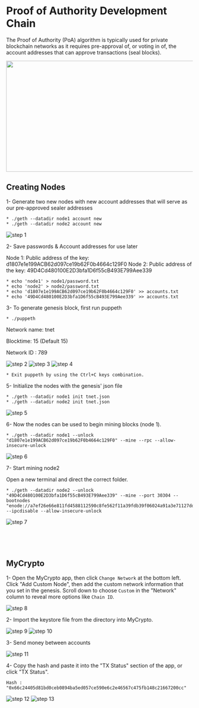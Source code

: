 # Proof of Authority Development Chain

The Proof of Authority (PoA) algorithm is typically used for private blockchain networks as it requires pre-approval of, or voting in of, the account addresses that can approve transactions (seal blocks).  

  <p align="center">
   	<img src="/POA_DevelopmentChain/POA_Images/BTC.gif" width="700" height="300">
  </p>


## Creating Nodes

1- Generate two new nodes with new account addresses that will serve as our pre-approved sealer addresses

    * ./geth --datadir node1 account new 
    * ./geth --datadir node2 account new

![step 1](https://github.com/TribThapa/Blockchain_Homework/blob/main/POA_DevelopmentChain/POA_Images/1.JPG)


2- Save passwords & Account addresses for use later
 
Node 1: Public address of the key:   d1807e1e199ACB62d097ce19b62F0b4664c129F0
Node 2: Public address of the key:   49D4Cd480100E2D3bfa1D6f55cB493E799Aee339

    * echo 'node1' > node1/password.txt
    * echo 'node2' > node2/password.txt
    * echo 'd1807e1e199ACB62d097ce19b62F0b4664c129F0' >> accounts.txt
    * echo '49D4Cd480100E2D3bfa1D6f55cB493E799Aee339' >> accounts.txt

3- To generate genesis block, first run puppeth

    * ./puppeth
     
   Network name: tnet
   
   Blocktime: 15 (Default 15)
   
   Network ID : 789
   
   ![step 2](https://github.com/TribThapa/Blockchain_Homework/blob/main/POA_DevelopmentChain/POA_Images/2.JPG)
   ![step 3](https://github.com/TribThapa/Blockchain_Homework/blob/main/POA_DevelopmentChain/POA_Images/3.JPG)
   ![step 4](https://github.com/TribThapa/Blockchain_Homework/blob/main/POA_DevelopmentChain/POA_Images/4.JPG)
   
    * Exit puppeth by using the Ctrl+C keys combination.
    

5- Initialize the nodes with the genesis' json file
    
    * ./geth --datadir node1 init tnet.json 
    * ./geth --datadir node2 init tnet.json
   
  ![step 5](https://github.com/TribThapa/Blockchain_Homework/blob/main/POA_DevelopmentChain/POA_Images/5.JPG)


6- Now the nodes can be used to begin mining blocks (node 1).
       
    * ./geth --datadir node1 --unlock "d1807e1e199ACB62d097ce19b62F0b4664c129F0" --mine --rpc --allow-insecure-unlock
    
    
   ![step 6](https://github.com/TribThapa/Blockchain_Homework/blob/main/POA_DevelopmentChain/POA_Images/6.JPG) 
   

7- Start mining node2

   Open a new terminal and direct the correct folder.

    * ./geth --datadir node2 --unlock "49D4Cd480100E2D3bfa1D6f55cB493E799Aee339" --mine --port 30304 --bootnodes "enode://a7ef26e66e811fd4588112590c8fe562f11a39fdb39f06024a91a3e71127dd042350b7201ff25cb600acc37cb80c634e932a093ea31f118996107181317fbf1c@127.0.0.1:30303" --ipcdisable --allow-insecure-unlock

   ![step 7](https://github.com/TribThapa/Blockchain_Homework/blob/main/POA_DevelopmentChain/POA_Images/7.JPG)


<p>&nbsp;</p>
<p>&nbsp;</p>

## MyCrypto

1- Open the MyCrypto app, then click `Change Network` at the bottom left. Click "Add Custom Node", then add the custom network information that you set in the genesis. Scroll down to choose `Custom` in the "Network" column to reveal more options like `Chain ID`.
   
    
![step 8](https://github.com/TribThapa/Blockchain_Homework/blob/main/POA_DevelopmentChain/POA_Images/8.JPG) 


2- Import the keystore file from the directory into MyCrypto.

   ![step 9](https://github.com/TribThapa/Blockchain_Homework/blob/main/POA_DevelopmentChain/POA_Images/9.JPG) 
   ![step 10](https://github.com/TribThapa/Blockchain_Homework/blob/main/POA_DevelopmentChain/POA_Images/10.JPG)
   
3- Send money between accounts

   ![step 11](https://github.com/TribThapa/Blockchain_Homework/blob/main/POA_DevelopmentChain/POA_Images/11.JPG)


4- Copy the hash and paste it into the "TX Status" section of the app, or click "TX Status".

    Hash : "0x66c24405d81bd0ceb0894ba5ed057ce590e6c2e46567c475fb148c21667200cc"
    
   ![step 12](https://github.com/TribThapa/Blockchain_Homework/blob/main/POA_DevelopmentChain/POA_Images/12.JPG)
   ![step 13](https://github.com/TribThapa/Blockchain_Homework/blob/main/POA_DevelopmentChain/POA_Images/13.JPG) 
